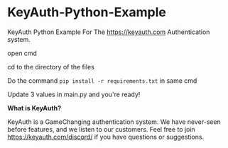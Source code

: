# KeyAuth-Python-Example
KeyAuth Python Example For The https://keyauth.com Authentication system.

open cmd

cd to the directory of the files

Do the command `pip install -r requirements.txt` in same cmd

Update 3 values in main.py and you're ready!

**What is KeyAuth?**

KeyAuth is a GameChanging authentication system. We have never-seen before features, and we listen to our customers.
Feel free to join https://keyauth.com/discord/ if you have questions or suggestions.
